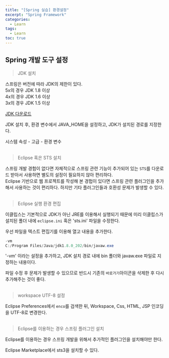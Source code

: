 ```yaml
---
title: "[Spring 실습] 환경설정"
excerpt: "Spring Framework"
categories: 
  - Learn
tags: 
  - Learn
toc: true
---
```




## Spring 개발 도구 설정

> JDK 설치

스프링은 버전에 따라 JDK의 제한이 있다.<br>
5x의 경우 JDK 1.8 이상<br>
4x의 경우 JDK 1.6 이상<br>
3x의 경우 JDK 1.5 이상<br>

[JDK 다운로드](https://www.oracle.com/java/technologies/javase-downloads.html)<br>

JDK 설치 후, 환경 변수에서 JAVA_HOME을 설정하고, JDK가 설치된 경로를 지정한다.<br>

시스템 속성 - 고급 - 환경 변수 <br>
<br>

> Eclipse 혹은 STS 설치

스프링 개발 경험이 없다면 자체적으로 스프링 관련 기능이 추가되어 있는 `STS`를 다운로드 받아서 사용하면 별도의 설정이 필요하지 않아 편리하다.<br>
Eclipse 기반으로 웹 프로젝트를 작성해 본 경헙이 있다면 스프링 관련 플러그인을 추가해서 사용하는 것이 편리하다. 하지만 기타 플러그인들과 호환성 문제가 발생할 수 있다.<br>
<br>

> Eclipse 실행 환경 편집

이클립스는 기본적으로 JDK가 아닌 JRE를 이용해서 실행되기 때문에 미리 이클립스가 설치된 폴더 내에 `eclipse.ini` 혹은 'sts.ini' 파일을 수정한다.<br>

우선 파일을 텍스트 편집기를 이용해 열고 내용을 추가한다.<br>

```java
-vm
C:/Program Files/Java/jdk1.8.0_202/bin/javaw.exe
```

'-vm' 이라는 설정을 추가하고, JDK 설치 경로 내에 bin 폴더와 javaw.exe 파일로 지정하는 내용이다.<br>

파일 수정 후 문제가 발생할 수 있으므로 반드시 기존의 `바로가기`아이콘을 삭제한 후 다시 추가해주는 것이 좋다.<br>
<br>

> workspace UTF-8 설정

Eclipse Preferences에서 `enco`를 검색한 뒤, Workspace, Css, HTML, JSP 인코딩을 UTF-8로 변경한다.<br>
<br>

> Eclipse를 이용하는 경우 스프링 플러그인 설치

Eclipse를 이용하는 경우 스프링 개발을 위해서 추가적인 플러그인을 설치해야만 한다.<br>

Eclipse Marketplace에서 sts3을 설치할 수 있다.<br><br>


